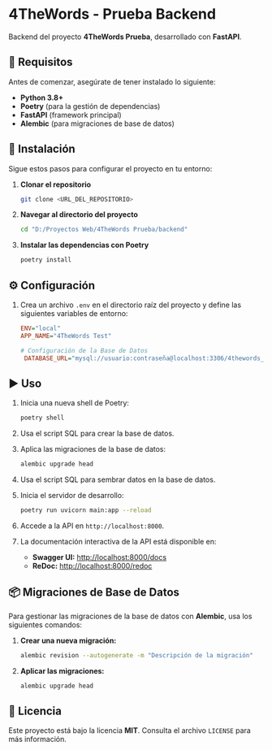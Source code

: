 # 4TheWords - Prueba Backend

Backend del proyecto **4TheWords Prueba**, desarrollado con **FastAPI**.

## 📌 Requisitos

Antes de comenzar, asegúrate de tener instalado lo siguiente:

- **Python 3.8+**
- **Poetry** (para la gestión de dependencias)
- **FastAPI** (framework principal)
- **Alembic** (para migraciones de base de datos)

## 🚀 Instalación

Sigue estos pasos para configurar el proyecto en tu entorno:

1. **Clonar el repositorio**

   ```bash
   git clone <URL_DEL_REPOSITORIO>
   ```

2. **Navegar al directorio del proyecto**

   ```bash
   cd "D:/Proyectos Web/4TheWords Prueba/backend"
   ```

3. **Instalar las dependencias con Poetry**

   ```bash
   poetry install
   ```

## ⚙️ Configuración

1. Crea un archivo `.env` en el directorio raíz del proyecto y define las siguientes variables de entorno:

   ```ini
   ENV="local"
   APP_NAME="4TheWords Test"

   # Configuración de la Base de Datos
    DATABASE_URL="mysql://usuario:contraseña@localhost:3306/4thewords_db"
   ```

## ▶️ Uso

1. Inicia una nueva shell de Poetry:

    ```bash
    poetry shell
    ```

2. Usa el script SQL para crear la base de datos.

3. Aplica las migraciones de la base de datos:

    ```bash
    alembic upgrade head
    ```

4. Usa el script SQL para sembrar datos en la base de datos.

5. Inicia el servidor de desarrollo:

    ```bash
    poetry run uvicorn main:app --reload
    ```

6. Accede a la API en `http://localhost:8000`.

7. La documentación interactiva de la API está disponible en:

    - **Swagger UI:** [http://localhost:8000/docs](http://localhost:8000/docs)
    - **ReDoc:** [http://localhost:8000/redoc](http://localhost:8000/redoc)

## 📦 Migraciones de Base de Datos

Para gestionar las migraciones de la base de datos con **Alembic**, usa los siguientes comandos:

1. **Crear una nueva migración:**

   ```bash
   alembic revision --autogenerate -m "Descripción de la migración"
   ```

2. **Aplicar las migraciones:**

   ```bash
   alembic upgrade head
   ```


## 📜 Licencia

Este proyecto está bajo la licencia **MIT**. Consulta el archivo `LICENSE` para más información.